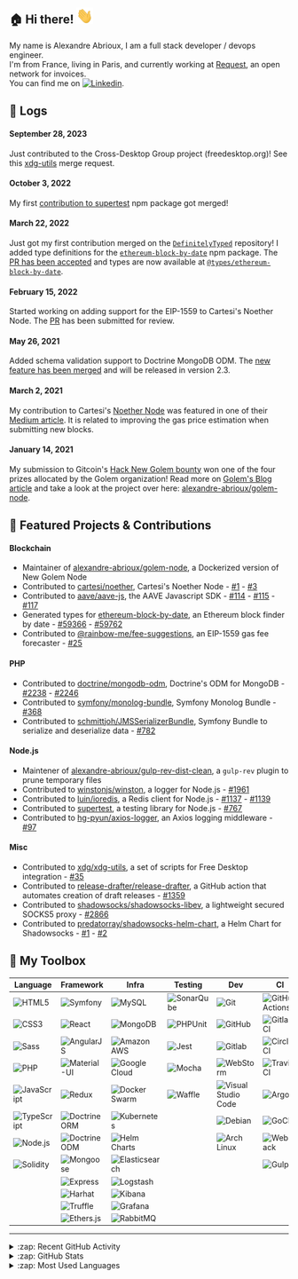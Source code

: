 [linkedin]: https://www.linkedin.com/in/alexandre-abrioux/

## :house: Hi there! <img src="https://raw.githubusercontent.com/alexandre-abrioux/alexandre-abrioux/master/wave.gif" width="30px">

My name is Alexandre Abrioux, I am a full stack developer / devops engineer.<br>
I'm from France, living in Paris, and currently working at [Request](https://request.network/en/), an open network for invoices.<br>
You can find me on [<img alt="Linkedin" src="https://img.shields.io/badge/linkedin-blue?style=social&logo=linkedin">][linkedin].

## :mega: Logs

#### September 28, 2023

Just contributed to the Cross-Desktop Group project (freedesktop.org)! See this [xdg-utils](https://gitlab.freedesktop.org/xdg/xdg-utils/-/merge_requests/35) merge request. 

#### October 3, 2022

My first [contribution to supertest](https://github.com/visionmedia/supertest/pull/767) npm package got merged!

#### March 22, 2022

Just got my first contribution merged on the [`DefinitelyTyped`](https://github.com/DefinitelyTyped/DefinitelyTyped) repository! I added type definitions for the [`ethereum-block-by-date`](https://www.npmjs.com/package/ethereum-block-by-date) npm package. The [PR has been accepted](https://github.com/DefinitelyTyped/DefinitelyTyped/pull/59366) and types are now available at [`@types/ethereum-block-by-date`](https://www.npmjs.com/package/@types/ethereum-block-by-date).

#### February 15, 2022

Started working on adding support for the EIP-1559 to Cartesi's Noether Node. The [PR](https://github.com/cartesi/noether/pull/9) has been submitted for review.

#### May 26, 2021

Added schema validation support to Doctrine MongoDB ODM. The [new feature has been merged](https://github.com/doctrine/mongodb-odm/pull/2238) and will be released in version 2.3.

#### March 2, 2021

My contribution to Cartesi's [Noether Node](https://github.com/cartesi/noether) was featured in one of their [Medium article](https://medium.com/cartesi/presenting-the-release-of-noethers-proof-of-stake-version-1-1-85e6a605689e). It is related to improving the gas price estimation when submitting new blocks.

#### January 14, 2021

My submission to Gitcoin's [Hack New Golem bounty](https://gitcoin.co/issue/golemfactory/hackathons/6/100024411) won one of the four prizes allocated by the Golem organization! Read more on [Golem's Blog article](https://blog.golemproject.net/meet-the-winners-golem-gitcoin-hackathon-2020/) and take a look at the project over here: [alexandre-abrioux/golem-node](https://github.com/alexandre-abrioux/golem-node).

## :hammer: Featured Projects & Contributions

#### Blockchain

- Maintainer of [alexandre-abrioux/golem-node](https://github.com/alexandre-abrioux/golem-node), a Dockerized version of New Golem Node
- Contributed to [cartesi/noether](https://github.com/cartesi/noether), Cartesi's Noether Node - [#1](https://github.com/cartesi/noether/pull/1) - [#3](https://github.com/cartesi/noether/pull/3)
- Contributed to [aave/aave-js](https://github.com/aave/aave-js), the AAVE Javascript SDK - [#114](https://github.com/aave/aave-js/pull/114) - [#115](https://github.com/aave/aave-js/pull/115) - [#117](https://github.com/aave/aave-js/pull/117)
- Generated types for [ethereum-block-by-date](https://github.com/monosux/ethereum-block-by-date), an Ethereum block finder by date - [#59366](https://github.com/DefinitelyTyped/DefinitelyTyped/pull/59366) - [#59762](https://github.com/DefinitelyTyped/DefinitelyTyped/pull/59762)
- Contributed to [@rainbow-me/fee-suggestions](https://github.com/rainbow-me/fee-suggestions), an EIP-1559 gas fee forecaster - [#25](https://github.com/rainbow-me/fee-suggestions/pull/25)

#### PHP

- Contributed to [doctrine/mongodb-odm](https://github.com/doctrine/mongodb-odm), Doctrine's ODM for MongoDB - [#2238](https://github.com/doctrine/mongodb-odm/pull/2238) - [#2246](https://github.com/doctrine/mongodb-odm/pull/2246)
- Contributed to [symfony/monolog-bundle](https://github.com/symfony/monolog-bundle), Symfony Monolog Bundle - [#368](https://github.com/symfony/monolog-bundle/pull/368)
- Contributed to [schmittjoh/JMSSerializerBundle](https://github.com/schmittjoh/JMSSerializerBundle), Symfony Bundle to serialize and deserialize data - [#782](https://github.com/schmittjoh/JMSSerializerBundle/pull/782)

#### Node.js

- Maintener of [alexandre-abrioux/gulp-rev-dist-clean](https://github.com/alexandre-abrioux/gulp-rev-dist-clean), a `gulp-rev` plugin to prune temporary files 
- Contributed to [winstonjs/winston](https://github.com/winstonjs/winston), a logger for Node.js - [#1961](https://github.com/winstonjs/winston/pull/1961)
- Contributed to [luin/ioredis](https://github.com/luin/ioredis), a Redis client for Node.js - [#1137](https://github.com/luin/ioredis/pull/1137) - [#1139](https://github.com/luin/ioredis/pull/1139)
- Contributed to [supertest](https://github.com/visionmedia/supertest), a testing library for Node.js - [#767](https://github.com/visionmedia/supertest/pull/767)
- Contributed to [hg-pyun/axios-logger](https://github.com/hg-pyun/axios-logger), an Axios logging middleware - [#97](https://github.com/hg-pyun/axios-logger/pull/97)

#### Misc

- Contributed to [xdg/xdg-utils](https://gitlab.freedesktop.org/xdg/xdg-utils), a set of scripts for Free Desktop integration - [#35](https://gitlab.freedesktop.org/xdg/xdg-utils/-/merge_requests/35)
- Contributed to [release-drafter/release-drafter](https://github.com/release-drafter/release-drafter), a GitHub action that automates creation of draft releases - [#1359](https://github.com/release-drafter/release-drafter/pull/1359)
- Contributed to [shadowsocks/shadowsocks-libev](https://github.com/shadowsocks/shadowsocks-libev), a lightweight secured SOCKS5 proxy - [#2866](https://github.com/shadowsocks/shadowsocks-libev/pull/2866)
- Contributed to [predatorray/shadowsocks-helm-chart](https://github.com/predatorray/shadowsocks-helm-chart), a Helm Chart for Shadowsocks - [#1](https://github.com/predatorray/shadowsocks-helm-chart/pull/1) - [#2](https://github.com/predatorray/shadowsocks-helm-chart/pull/2)

## :wrench: My Toolbox

|Language|Framework|Infra|Testing|Dev|CI|
|-|-|-|-|-|-|
|[<img align="left" alt="HTML5" src="https://img.shields.io/badge/-HTML5-E34F26?logo=HTML5&logoColor=white">](#)|[<img align="left" alt="Symfony" src="https://img.shields.io/badge/-Symfony-000000?logo=Symfony&logoColor=white">](#)|[<img align="left" alt="MySQL" src="https://img.shields.io/badge/-MySQL-4479A1?logo=MySQL&logoColor=white">](#)|[<img align="left" alt="SonarQube" src="https://img.shields.io/badge/-SonarQube-4E9BCD?logo=SonarQube&logoColor=white">](#)|[<img align="left" alt="Git" src="https://img.shields.io/badge/-Git-F05032?logo=Git&logoColor=white">](#)|[<img align="left" alt="GitHub Actions" src="https://img.shields.io/badge/-GitHub Actions-2088FF?logo=GitHub-Actions&logoColor=white">](#)|
|[<img align="left" alt="CSS3" src="https://img.shields.io/badge/-CSS3-1572B6?logo=CSS3&logoColor=white">](#)|[<img align="left" alt="React" src="https://img.shields.io/badge/-React-61DAFB?logo=React&logoColor=white">](#)|[<img align="left" alt="MongoDB" src="https://img.shields.io/badge/-MongoDB-47A248?logo=MongoDB&logoColor=white">](#)|[<img align="left" alt="PHPUnit" src="https://img.shields.io/badge/-PHPUnit-3f98d3?logo=PHPUnit&logoColor=white">](#)|[<img align="left" alt="GitHub" src="https://img.shields.io/badge/-GitHub-181717?logo=GitHub&logoColor=white">](#)|[<img align="left" alt="Gitlab CI" src="https://img.shields.io/badge/-Gitlab CI-FCA121?logo=Gitlab&logoColor=white">](#)|
|[<img align="left" alt="Sass" src="https://img.shields.io/badge/-Sass-CC6699?logo=Sass&logoColor=white">](#)|[<img align="left" alt="AngularJS" src="https://img.shields.io/badge/-AngularJS-E23237?logo=AngularJS&logoColor=white">](#)|[<img align="left" alt="Amazon AWS" src="https://img.shields.io/badge/-Amazon AWS-232F3E?logo=Amazon-AWS&logoColor=white">](#)|[<img align="left" alt="Jest" src="https://img.shields.io/badge/-Jest-C21325?logo=Jest&logoColor=white">](#)|[<img align="left" alt="Gitlab" src="https://img.shields.io/badge/-Gitlab-FCA121?logo=Gitlab&logoColor=white">](#)|[<img align="left" alt="Circle CI" src="https://img.shields.io/badge/-Circle CI-343434?logo=CircleCI&logoColor=white">](#)|
|[<img align="left" alt="PHP" src="https://img.shields.io/badge/-PHP-777BB4?logo=PHP&logoColor=white">](#)|[<img align="left" alt="Material-UI" src="https://img.shields.io/badge/-Material--UI-0081CB?logo=Material-UI&logoColor=white">](#)|[<img align="left" alt="Google Cloud" src="https://img.shields.io/badge/-Google%20Cloud-4285F4?logo=Google%20Cloud&logoColor=white">](#)|[<img align="left" alt="Mocha" src="https://img.shields.io/badge/-Mocha-8D6748?logo=Mocha&logoColor=white">](#)|[<img align="left" alt="WebStorm" src="https://img.shields.io/badge/-WebStorm-000000?logo=WebStorm&logoColor=white">](#)|[<img align="left" alt="Travis CI" src="https://img.shields.io/badge/-Travis CI-3EAAAF?logo=Travis-CI&logoColor=white">](#)|
|[<img align="left" alt="JavaScript" src="https://img.shields.io/badge/-JavaScript-F7DF1E?logo=JavaScript&logoColor=white">](#)|[<img align="left" alt="Redux" src="https://img.shields.io/badge/-Redux-764ABC?logo=Redux&logoColor=white">](#)|[<img align="left" alt="Docker Swarm" src="https://img.shields.io/badge/-Docker Swarm-2496ED?logo=Docker&logoColor=white">](#)|[<img align="left" alt="Waffle" src="https://img.shields.io/badge/-Waffle-ffae50?logo=Waffle&logoColor=white">](#)|[<img align="left" alt="Visual Studio Code" src="https://img.shields.io/badge/-VS Code-007ACC?logo=Visual-Studio-Code&logoColor=white">](#)|[<img align="left" alt="Argo" src="https://img.shields.io/badge/-Argo-EF7B4D?logo=Argo&logoColor=white">](#)|
|[<img align="left" alt="TypeScript" src="https://img.shields.io/badge/-TypeScript-3178C6?logo=TypeScript&logoColor=white">](#)|[<img align="left" alt="Doctrine ORM" src="https://img.shields.io/badge/ORM-Doctrine-f4672f">](#)|[<img align="left" alt="Kubernetes" src="https://img.shields.io/badge/-Kubernetes-326CE5?logo=Kubernetes&logoColor=white">](#)||[<img align="left" alt="Debian" src="https://img.shields.io/badge/-Debian-A81D33?logo=Debian&logoColor=white">](#)|[<img align="left" alt="GoCD" src="https://img.shields.io/badge/-GoCD-000000?logo=GoCD&logoColor=white">](#)|
|[<img align="left" alt="Node.js" src="https://img.shields.io/badge/-Node.js-339933?logo=Node.js&logoColor=white">](#)|[<img align="left" alt="Doctrine ODM" src="https://img.shields.io/badge/ODM-Doctrine-f4672f">](#)|[<img align="left" alt="Helm Charts" src="https://img.shields.io/badge/-Helm%20Charts-0F1689?logo=Helm&logoColor=white">](#)||[<img align="left" alt="Arch Linux" src="https://img.shields.io/badge/-Arch Linux-1793D1?logo=Arch-Linux&logoColor=white">](#)|[<img align="left" alt="Webpack" src="https://img.shields.io/badge/-Webpack-8DD6F9?logo=Webpack&logoColor=white">](#)|
|[<img align="left" alt="Solidity" src="https://img.shields.io/badge/-Solidity-363636?logo=Solidity&logoColor=white">](#)|[<img align="left" alt="Mongoose" src="https://img.shields.io/badge/ODM-Mongoose-860000">](#)|[<img align="left" alt="Elasticsearch" src="https://img.shields.io/badge/-Elasticsearch-005571?logo=Elasticsearch&logoColor=white">](#)|||[<img align="left" alt="Gulp" src="https://img.shields.io/badge/-Gulp-CF4647?logo=Gulp&logoColor=white">](#)|
||[<img align="left" alt="Express" src="https://img.shields.io/badge/-Express-000000?logo=Express&logoColor=white">](#)|[<img align="left" alt="Logstash" src="https://img.shields.io/badge/-Logstash-005571?logo=Logstash&logoColor=white">](#)||||
||[<img align="left" alt="Harhat" src="https://img.shields.io/badge/-Hardhat-fff04d?logo=Hardhat&logoColor=white">](#)|[<img align="left" alt="Kibana" src="https://img.shields.io/badge/-Kibana-005571?logo=Kibana&logoColor=white">](#)||||
||[<img align="left" alt="Truffle" src="https://img.shields.io/badge/-Truffle-5e464d?logo=Truffle&logoColor=white">](#)|[<img align="left" alt="Grafana" src="https://img.shields.io/badge/-Grafana-F46800?logo=Grafana&logoColor=white">](#)||||
||[<img align="left" alt="Ethers.js" src="https://img.shields.io/badge/-Ethers.js-2535a0?logo=Ethers.js&logoColor=white">](#)|[<img align="left" alt="RabbitMQ" src="https://img.shields.io/badge/-RabbitMQ-FF6600?logo=RabbitMQ&logoColor=white">](#)||||

---

<details>
  <summary>:zap: Recent GitHub Activity</summary>
  
<!--START_SECTION:activity-->
1. ❌ Closed PR [#1187](https://github.com/RequestNetwork/requestNetwork/pull/1187) in [RequestNetwork/requestNetwork](https://github.com/RequestNetwork/requestNetwork)
2. 🗣 Commented on [#1359](https://github.com/release-drafter/release-drafter/pull/1359#issuecomment-1735478681) in [release-drafter/release-drafter](https://github.com/release-drafter/release-drafter)
3. 🗣 Commented on [#37](https://github.com/alexandre-abrioux/golem-node/issues/37#issuecomment-1732086190) in [alexandre-abrioux/golem-node](https://github.com/alexandre-abrioux/golem-node)
4. 🔒 Closed issue [#37](https://github.com/alexandre-abrioux/golem-node/issues/37) in [alexandre-abrioux/golem-node](https://github.com/alexandre-abrioux/golem-node)
5. 💪 Opened PR [#1359](https://github.com/release-drafter/release-drafter/pull/1359) in [release-drafter/release-drafter](https://github.com/release-drafter/release-drafter)
<!--END_SECTION:activity-->

</details>

<details>
  <summary>:zap: GitHub Stats</summary>
  
  [<img alt="alexandre-abrioux's GitHub Stats" src="https://github-readme-stats.vercel.app/api?username=alexandre-abrioux&show_icons=true&count_private=true">](#)
  
</details>

<details>
  <summary>:zap: Most Used Languages</summary>
  
  [<img alt="alexandre-abrioux's Most Used Languages" src="https://github-readme-stats.vercel.app/api/top-langs/?username=alexandre-abrioux&layout=compact">](#)
  
</details>
